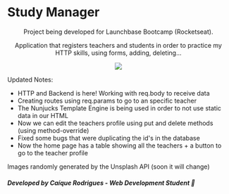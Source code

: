 # Study Manager

<div style="text-align: center">
Project being developed for Launchbase Bootcamp (Rocketseat).

Application that registers teachers and students in order to practice my HTTP skills, using forms, adding, deleting...

<img src="./public/assets/updatereadme.gif">
</div>

Updated Notes: 
- HTTP and Backend is here! Working with req.body to receive data
- Creating routes using req.params to go to an specific teacher
- The Nunjucks Template Engine is being used in order to not use static data in our HTML
- Now we can edit the teachers profile using put and delete methods (using method-override)
- Fixed some bugs that were duplicating the id's in the database
- Now the home page has a table showing all the teachers + a button to go to the teacher profile


Images randomly generated by the Unsplash API (soon it will change)


##### Developed by Caíque Rodrigues - Web Development Student :tada: